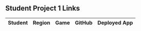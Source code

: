 ## Student Project 1 Links

| Student | Region | Game | GitHub | Deployed App |
|---|:---:|:---:|:---:|:---:|

